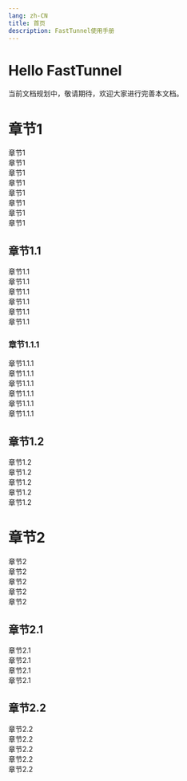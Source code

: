 ```yaml
---
lang: zh-CN
title: 首页
description: FastTunnel使用手册
---
```

 
# Hello FastTunnel

当前文档规划中，敬请期待，欢迎大家进行完善本文档。
# 章节1
章节1  
章节1  
章节1  
章节1  
章节1  
章节1  
章节1  
章节1  
## 章节1.1
章节1.1  
章节1.1  
章节1.1  
章节1.1  
章节1.1  
章节1.1  

### 章节1.1.1
章节1.1.1  
章节1.1.1  
章节1.1.1  
章节1.1.1  
章节1.1.1  
章节1.1.1  
## 章节1.2
章节1.2  
章节1.2  
章节1.2  
章节1.2  
章节1.2  
# 章节2
章节2  
章节2  
章节2  
章节2  
章节2  
## 章节2.1
章节2.1  
章节2.1  
章节2.1  
章节2.1  

## 章节2.2
章节2.2  
章节2.2  
章节2.2  
章节2.2  
章节2.2  